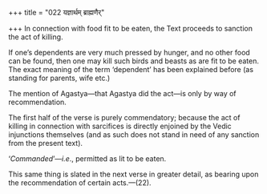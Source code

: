 +++
title = "022 यज्ञार्थम् ब्राह्मणैर्"

+++
In connection with food fit to be eaten, the Text proceeds to sanction
the act of killing.

If one’s dependents are very much pressed by hunger, and no other food
can be found, then one may kill such birds and beasts as are fit to be
eaten. The exact meaning of the term ‘dependent’ has been explained
before (as standing for parents, wife etc.)

The mention of Agastya—that Agastya did the act—is only by way of
recommendation.

The first half of the verse is purely commendatory; because the act of
killing in connection with sarcifices is directly enjoined by the Vedic
injunctions themselves (and as such does not stand in need of any
sanction from the present text).

‘*Commanded*’—*i.e*., permitted as lit to be eaten.

This same thing is slated in the next verse in greater detail, as
bearing upon the recommendation of certain acts.—(22).


